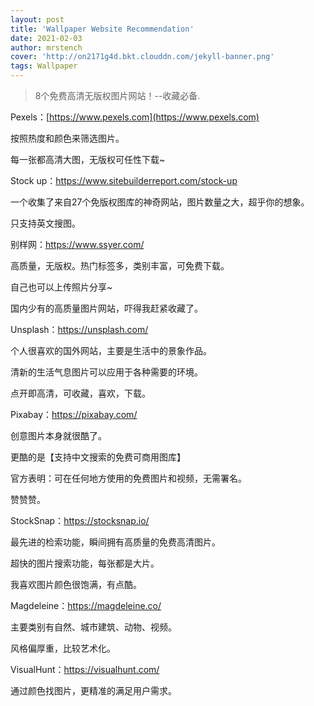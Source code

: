 ```yaml
---
layout: post
title: 'Wallpaper Website Recommendation'
date: 2021-02-03
author: mrstench
cover: 'http://on2171g4d.bkt.clouddn.com/jekyll-banner.png'
tags: Wallpaper
---
```


> 8个免费高清无版权图片网站！--收藏必备.


Pexels：[https://www.pexels.com](https://www.pexels.com)

按照热度和颜色来筛选图片。

每一张都高清大图，无版权可任性下载~


Stock up：https://www.sitebuilderreport.com/stock-up

一个收集了来自27个免版权图库的神奇网站，图片数量之大，超乎你的想象。

只支持英文搜图。


别样网：https://www.ssyer.com/

高质量，无版权。热门标签多，类别丰富，可免费下载。

自己也可以上传照片分享~

国内少有的高质量图片网站，吓得我赶紧收藏了。


Unsplash：https://unsplash.com/

个人很喜欢的国外网站，主要是生活中的景象作品。

清新的生活气息图片可以应用于各种需要的环境。

点开即高清，可收藏，喜欢，下载。


Pixabay：https://pixabay.com/

创意图片本身就很酷了。

更酷的是【支持中文搜索的免费可商用图库】

官方表明：可在任何地方使用的免费图片和视频，无需署名。

赞赞赞。


StockSnap：https://stocksnap.io/

最先进的检索功能，瞬间拥有高质量的免费高清图片。

超快的图片搜索功能，每张都是大片。

我喜欢图片颜色很饱满，有点酷。


Magdeleine：https://magdeleine.co/

主要类别有自然、城市建筑、动物、视频。

风格偏厚重，比较艺术化。


VisualHunt：https://visualhunt.com/

通过颜色找图片，更精准的满足用户需求。
